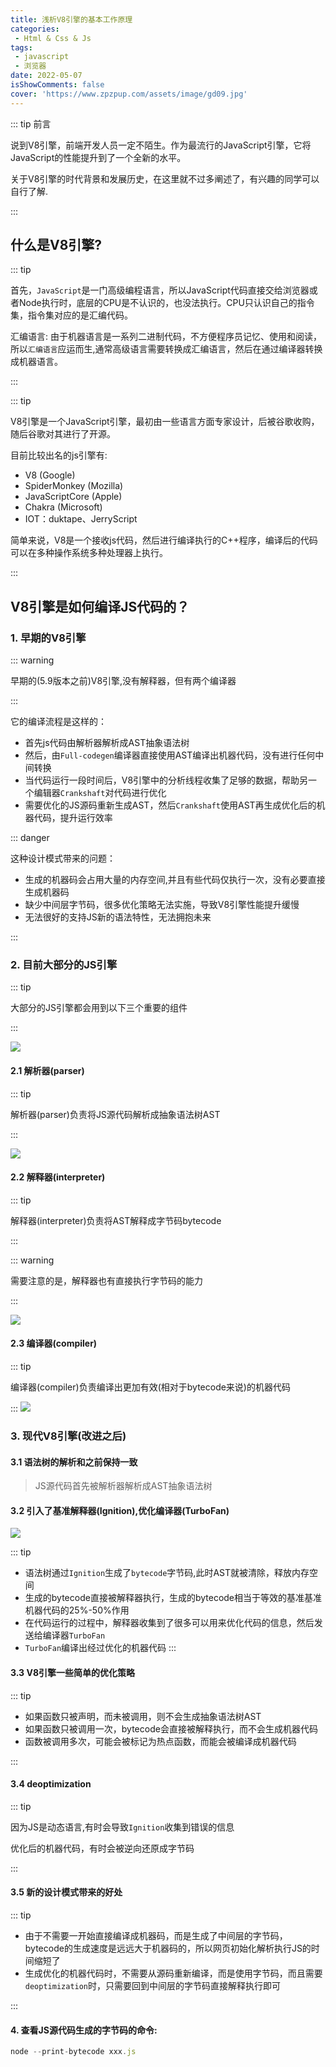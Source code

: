 ```yaml
---
title: 浅析V8引擎的基本工作原理
categories: 
 - Html & Css & Js
tags:
 - javascript
 - 浏览器
date: 2022-05-07
isShowComments: false
cover: 'https://www.zpzpup.com/assets/image/gd09.jpg'
---
```


::: tip 前言 

说到V8引擎，前端开发人员一定不陌生。作为最流行的JavaScript引擎，它将JavaScript的性能提升到了一个全新的水平。

关于V8引擎的时代背景和发展历史，在这里就不过多阐述了，有兴趣的同学可以自行了解.

:::

## 什么是V8引擎?

::: tip

首先，`JavaScript`是一门高级编程语言，所以JavaScript代码直接交给浏览器或者Node执行时，底层的CPU是不认识的，也没法执行。CPU只认识自己的指令集，指令集对应的是汇编代码。

汇编语言: 由于机器语言是一系列二进制代码，不方便程序员记忆、使用和阅读，所以`汇编语言`应运而生,通常高级语言需要转换成汇编语言，然后在通过编译器转换成机器语言。

:::

::: tip

V8引擎是一个JavaScript引擎，最初由一些语言方面专家设计，后被谷歌收购，随后谷歌对其进行了开源。

目前比较出名的js引擎有:

- V8 (Google)
- SpiderMonkey (Mozilla)
- JavaScriptCore (Apple)
- Chakra (Microsoft)
- IOT：duktape、JerryScript

简单来说，V8是一个接收js代码，然后进行编译执行的C++程序，编译后的代码可以在多种操作系统多种处理器上执行。

:::

## V8引擎是如何编译JS代码的？

### 1. 早期的V8引擎

::: warning

早期的(5.9版本之前)V8引擎,没有解释器，但有两个编译器

:::

它的编译流程是这样的：

* 首先js代码由解析器解析成AST抽象语法树
* 然后，由`Full-codegen`编译器直接使用AST编译出机器代码，没有进行任何中间转换
* 当代码运行一段时间后，V8引擎中的分析线程收集了足够的数据，帮助另一个编辑器`Crankshaft`对代码进行优化
* 需要优化的JS源码重新生成AST，然后`Crankshaft`使用AST再生成优化后的机器代码，提升运行效率



::: danger 

这种设计模式带来的问题：

* 生成的机器码会占用大量的内存空间,并且有些代码仅执行一次，没有必要直接生成机器码
* 缺少中间层字节码，很多优化策略无法实施，导致V8引擎性能提升缓慢
* 无法很好的支持JS新的语法特性，无法拥抱未来

:::

### 2. 目前大部分的JS引擎

::: tip 

大部分的JS引擎都会用到以下三个重要的组件

:::

![](https://fastly.jsdelivr.net/gh/Ocean-H1/blog_image_bed/202303051710502.png)

#### 2.1 解析器(parser)

::: tip

解析器(parser)负责将JS源代码解析成抽象语法树AST

:::

![](https://fastly.jsdelivr.net/gh/Ocean-H1/blog_image_bed/202303051711902.png)

#### 2.2 解释器(interpreter)

::: tip

解释器(interpreter)负责将AST解释成字节码bytecode

:::

::: warning

需要注意的是，解释器也有直接执行字节码的能力

:::

![](https://fastly.jsdelivr.net/gh/Ocean-H1/blog_image_bed/202303051712836.png)

#### 2.3 编译器(compiler)

::: tip

编译器(compiler)负责编译出更加有效(相对于bytecode来说)的机器代码

:::
![](https://fastly.jsdelivr.net/gh/Ocean-H1/blog_image_bed/202303051713423.png)

### 3. 现代V8引擎(改进之后)

#### 3.1 语法树的解析和之前保持一致

> JS源代码首先被解析器解析成AST抽象语法树

#### 3.2 引入了基准解释器(Ignition),优化编译器(TurboFan)

![](https://fastly.jsdelivr.net/gh/Ocean-H1/blog_image_bed/202303051713382.png)

::: tip

* 语法树通过`Ignition`生成了`bytecode`字节码,此时AST就被清除，释放内存空间
* 生成的bytecode直接被解释器执行，生成的bytecode相当于等效的基准基准机器代码的25%-50%作用
* 在代码运行的过程中，解释器收集到了很多可以用来优化代码的信息，然后发送给编译器`TurboFan`
* `TurboFan`编译出经过优化的机器代码
:::

#### 3.3 V8引擎一些简单的优化策略

::: tip

* 如果函数只被声明，而未被调用，则不会生成抽象语法树AST
* 如果函数只被调用一次，bytecode会直接被解释执行，而不会生成机器代码
* 函数被调用多次，可能会被标记为热点函数，而能会被编译成机器代码

:::



#### 3.4 deoptimization

::: tip

因为JS是动态语言,有时会导致`Ignition`收集到错误的信息

优化后的机器代码，有时会被逆向还原成字节码

:::

#### 3.5 新的设计模式带来的好处

::: tip

* 由于不需要一开始直接编译成机器码，而是生成了中间层的字节码，bytecode的生成速度是远远大于机器码的，所以网页初始化解析执行JS的时间缩短了
* 生成优化的机器代码时，不需要从源码重新编译，而是使用字节码，而且需要`deoptimization`时，只需要回到中间层的字节码直接解释执行即可

:::

#### 4. 查看JS源代码生成的字节码的命令: 

```javascript
node --print-bytecode xxx.js
```

